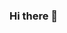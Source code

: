 ### Hi there 👋

<!--
**Safidyangelinah17/Safidyangelinah17** is a ✨ _special_ ✨ repository because its `README.md` (this file) appears on your GitHub profile.

Here are some ideas to get you started:

- 🔭 I’m currently working on ...
- 🌱 I’m currently learning ...
- 👯 I’m looking to collaborate on SAYNA ..
- 🤔I’m looking to collaborate on ...
- 💬 Ask me about ...
- 📫 How to reach me: safidyangelinah@gmail.com/ +261341995260;+261330644075...
- 😄 Pronouns: SAFIDY...
- ⚡ Fun fact: travel and working ...
-->

